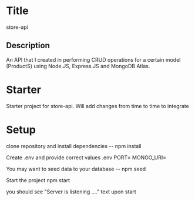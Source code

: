 # Title
store-api 

## Description
An API that I created in performing CRUD operations for a certain model (ProductS) using Node.JS, Express.JS and MongoDB Atlas.

# Starter
Starter project for store-api. Will add changes from time to time to integrate

# Setup
clone repository  and install dependencies
--  npm install
  
Create .env and provide correct values
.env
PORT= 
MONGO_URI=

You may want to seed data to your database
-- npm seed

Start the project
npm start

you should see "Server is listening ...." text upon start
